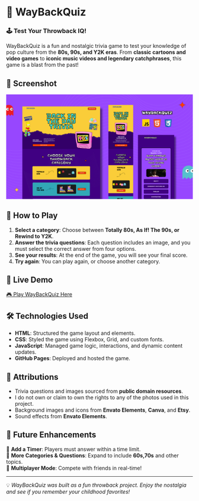 # 🤩 WayBackQuiz 

### 🕹️ Test Your Throwback IQ!

WayBackQuiz is a fun and nostalgic trivia game to test your knowledge of pop culture from the **80s, 90s, and Y2K eras**. From **classic cartoons and video games** to **iconic music videos and legendary catchphrases**, this game is a blast from the past!

## 📸 Screenshot
![WayBackQuiz Screenshot](imgs/github-cover-waybackquiz.png)  

## 🎯 How to Play
1. **Select a category**: Choose between **Totally 80s, As If! The 90s, or Rewind to Y2K**.
2. **Answer the trivia questions**: Each question includes an image, and you must select the correct answer from four options.
3. **See your results**: At the end of the game, you will see your final score.
4. **Try again**: You can play again, or choose another category.

## 🚀 Live Demo
[🎮 Play WayBackQuiz Here](https://latrishagomer.github.io/quiz-game-project-1/index.html)

## 🛠️ Technologies Used
- **HTML**: Structured the game layout and elements.
- **CSS**: Styled the game using Flexbox, Grid, and custom fonts.
- **JavaScript**: Managed game logic, interactions, and dynamic content updates.
- **GitHub Pages**: Deployed and hosted the game.

## 📝 Attributions
- Trivia questions and images sourced from **public domain resources**. 
- I do not own or claim to own the rights to any of the photos used in this project.
- Background images and icons from **Envato Elements**, **Canva**, and **Etsy**.
- Sound effects from **Envato Elements**.

## 🔮 Future Enhancements
🔹 **Add a Timer**: Players must answer within a time limit.  
🔹 **More Categories & Questions**: Expand to include **60s,70s** and other topics.  
🔹 **Multiplayer Mode**: Compete with friends in real-time!  

---

💡 *WayBackQuiz was built as a fun throwback project. Enjoy the nostalgia and see if you remember your childhood favorites!*  
